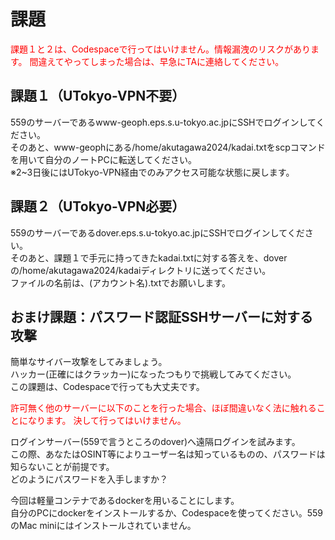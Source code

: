 # 課題
<span style="color: red; ">
課題１と２は、Codespaceで行ってはいけません。情報漏洩のリスクがあります。  
間違えてやってしまった場合は、早急にTAに連絡してください。
</span>

## 課題１（UTokyo-VPN不要）
559のサーバーであるwww-geoph.eps.s.u-tokyo.ac.jpにSSHでログインしてください。  
そのあと、www-geophにある/home/akutagawa2024/kadai.txtをscpコマンドを用いて自分のノートPCに転送してください。  
※2~3日後にはUTokyo-VPN経由でのみアクセス可能な状態に戻します。

## 課題２（UTokyo-VPN必要）
559のサーバーであるdover.eps.s.u-tokyo.ac.jpにSSHでログインしてください。  
そのあと、課題１で手元に持ってきたkadai.txtに対する答えを、doverの/home/akutagawa2024/kadaiディレクトリに送ってください。  
ファイルの名前は、(アカウント名).txtでお願いします。


## おまけ課題：パスワード認証SSHサーバーに対する攻撃
簡単なサイバー攻撃をしてみましょう。  
ハッカー(正確にはクラッカー)になったつもりで挑戦してみてください。  
この課題は、Codespaceで行っても大丈夫です。

<span style="color: red; ">
許可無く他のサーバーに以下のことを行った場合、ほぼ間違いなく法に触れることになります。  
決して行ってはいけません。  
</span>

ログインサーバー(559で言うところのdover)へ遠隔ログインを試みます。  
この際、あなたはOSINT等によりユーザー名は知っているものの、パスワードは知らないことが前提です。  
どのようにパスワードを入手しますか？



今回は軽量コンテナであるdockerを用いることにします。  
自分のPCにdockerをインストールするか、Codespaceを使ってください。559のMac miniにはインストールされていません。
